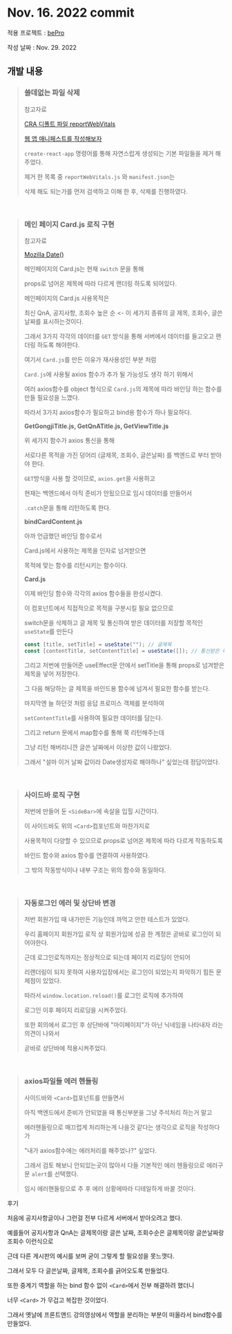 # Nov. 16. 2022 commit

적용 프로젝트 : [bePro](https://github.com/kimhaechang1/bePro)

작성 날짜 : Nov. 29. 2022

## 개발 내용
> ### 쓸데없는 파일 삭제
> 
> 참고자료
>
> [CRA 디폴트 파일 reportWebVitals](https://velog.io/@sunhwa508/reportWebVitals%EC%9D%84-%EC%82%AC%EC%9A%A9%ED%95%B4%EB%B3%B4%EC%8B%A0%EB%B6%84)
>
> [웹 앱 매니페스트를 작성해보자](https://365kim.tistory.com/169)
> 
> ```create-react-app``` 명령어를 통해 자연스럽게 생성되는 기본 파일들을 제거 해 주었다.
> 
> 제거 한 목록 중 ```reportWebVitals.js``` 와 ```manifest.json```는 
>
> 삭제 해도 되는가를 먼저 검색하고 이해 한 후, 삭제를 진행하였다.
 
<br>

> ### 메인 페이지 Card.js 로직 구현
>
> 참고자료
>
> [Mozilla Date()](https://developer.mozilla.org/ko/docs/Web/JavaScript/Reference/Global_Objects/Date/Date)
>
> 메인페이지의 Card.js는 현재 ```switch``` 문을 통해
> 
> props로 넘어온 제목에 따라 다르게 랜더링 하도록 되어있다.
>
> 메인페이지의 Card.js 사용목적은
> 
> 최신 QnA, 공지사항, 조회수 높은 순 <- 이 세가지 종류의 글 제목, 조회수, 글쓴날짜를 표시하는것이다.
> 
> 그래서 3가지 각각의 데이터를 ```GET``` 방식을 통해 서버에서 데이터를 들고오고 랜더링 하도록 해야한다.
>
> 여기서 ```Card.js```를 만든 이유가 재사용성인 부분 처럼
>
> ```Card.js```에 사용될 axios 함수가 추가 될 가능성도 생각 하기 위해서
> 
> 여러 axios함수를 object 형식으로 ```Card.js```의 제목에 따라 바인딩 하는 함수를 만들 필요성을 느꼈다.
>
> 따라서 3가지 axios함수가 필요하고 bind용 함수가 하나 필요하다.
>
> **GetGongjiTitle.js, GetQnATitle.js, GetViewTitle.js**
> 
> 위 세가지 함수가 axios 통신을 통해 
> 
> 서로다른 목적을 가진 덩어리 (글제목, 조회수, 글쓴날짜) 를 백엔드로 부터 받아야 한다.
>
> ```GET```방식을 사용 할 것이므로, ```axios.get```을 사용하고
>
> 현재는 백엔드에서 아직 준비가 안됬으므로 임시 데이터를 만들어서
>
> ```.catch```문을 통해 리턴하도록 한다.
>
> **bindCardContent.js** 
> 
> 아까 언급했던 바인딩 함수로서 
> 
> Card.js에서 사용하는 제목을 인자로 넘겨받으면
>
> 목적에 맞는 함수를 리턴시키는 함수이다.
>
> **Card.js**
>
> 이제 바인딩 함수와 각각의 axios 함수들을 완성시켰다.
>
> 이 컴포넌트에서 직접적으로 목적을 구분시킬 필요 없으므로
>
> switch문을 삭제하고 글 제목 및 통신하여 받은 데이터를 저장할 목적인 ```useState```를 만든다
> 
> ```jsx
> const [title, setTitle] = useState(""); // 글제목
> const [contentTitle, setContentTitle] = useState([]); // 통신받은 데이터 저장
> ```
> 그리고 저번에 만들어준 useEffect문 안에서 setTitle을 통해 props로 넘겨받은 제목을 넣어 저장한다.
>
> 그 다음 해당하는 글 제목을 바인드용 함수에 넘겨서 필요한 함수를 받는다.
>
> 마지막엔 늘 하던것 처럼 응답 프로미스 객체를 분석하여
>
> ```setContentTitle```를 사용하여 필요한 데이터를 담는다.
>
> 그리고 return 문에서 map함수를 통해 쭉 리턴해주는데
>
> 그냥 리턴 해버리니깐 글쓴 날짜에서 이상한 값이 나왔었다.
> 
> 그래서 "설마 이거 날짜 값이라 Date생성자로 해야하나" 싶었는데 정답이었다.

<br>

> ### 사이드바 로직 구현
> 
> 저번에 만들어 둔 ```<SideBar>```에 속살을 입힐 시간이다.
>
> 이 사이드바도 위의 ```<Card>```컴포넌트와 마찬가지로
> 
> 사용목적이 다양할 수 있으므로 props로 넘어온 제목에 따라 다르게 작동하도록
>
> 바인드 함수와 axios 함수를 연결하여 사용하였다. 
>
> 그 밖의 작동방식이나 내부 구조는 위의 함수와 동일하다.

<br>

> ### 자동로그인 에러 및 상단바 변경
>
> 저번 회원가입 때 내가만든 기능인데 까먹고 안한 테스트가 있었다.
>
> 우리 홈페이지 회원가입 로직 상 회원가입에 성공 한 계정은 곧바로 로그인이 되어야한다.
>
> 근데 로그인로직까지는 정상적으로 되는데 페이지 리로딩이 안되어
>
> 리랜더링이 되지 못하여 사용자입장에서는 로그인이 되었는지 파악하기 힘든 문제점이 있었다.
>
> 따라서 ```window.location.reload()```를 로그인 로직에 추가하여
>
> 로그인 이후 페이지 리로딩을 시켜주었다.
>
> 또한 회의에서 로그인 후 상단바에 "마이페이지"가 아닌 닉네임을 나타내자 라는 의견이 나와서
>
> 곧바로 상단바에 적용시켜주었다.

<br> 

> ### axios파일들 에러 헨들링
>
> 사이드바와 ```<Card>```컴포넌트를 만들면서 
>  
> 아직 백엔드에서 준비가 안되었을 때 통신부분을 그냥 주석처리 하는거 말고
> 
> 에러헨들링으로 매끄럽게 처리하는게 나을것 같다는 생각으로 로직을 작성하다가
>
> "내가 axios함수에는 에러처리를 해주었나?" 싶었다.
>
> 그래서 검토 해보니 안되있는곳이 많아서 다들 기본적인 에러 헨들링으로 에러구문 ```alert```를 선택했다.
> 
> 임시 에러핸들링으로 추 후 에러 상황에따라 디테일하게 바꿀 것이다.
  
후기
  
처음에 공지사항글이나 그런걸 전부 다르게 서버에서 받아오려고 했다.
 
예를들어 공지사항과 QnA는 글제목이랑 글쓴 날짜, 조회수순은 글제목이랑 글쓴날짜랑 조회수 이런식으로
  
근데 다른 게시판의 예시를 보며 굳이 그렇게 할 필요성을 못느꼇다.

그래서 모두 다 글쓴날짜, 글제목, 조회수를 긁어오도록 만들었다.
  
또한 중계기 역할을 하는 bind 함수 없이 ```<Card>```에서 전부 해결하려 했더니
  
너무 ```<Card>``` 가 무겁고 복잡한 것이었다.

그래서 옛날에 프론트앤드 강의영상에서 역할을 분리하는 부분이 떠올라서 bind함수를 만들었다.

